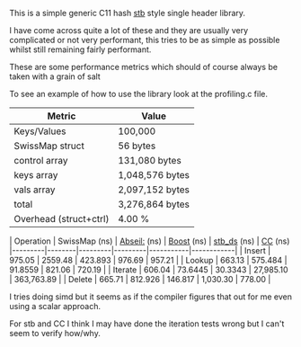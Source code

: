 This is a simple generic C11 hash [stb](https://github.com/nothings/stb) style single header library.

I have come across quite a lot of these and they are usually very complicated or not very performant, this tries to be as simple as possible whilst still remaining fairly performant.

These are some performance metrics which should of course always be taken with a grain of salt

To see an example of how to use the library look at the profiling.c file.

Metric          | Value
----------------|----------------
Keys/Values     | 100,000
SwissMap struct | 56 bytes
control array   | 131,080 bytes
keys array      | 1,048,576 bytes
vals array      | 2,097,152 bytes
total           | 3,276,864 bytes
Overhead (struct+ctrl) | 4.00 %

| Operation | SwissMap (ns) | [Abseil:](https://github.com/abseil/abseil-cpp) (ns) | [Boost](https://github.com/boostorg/boost) (ns) | [stb_ds](https://github.com/nothings/stb/blob/master/stb_ds.h) (ns) | [CC](https://github.com/JacksonAllan/CC)
 (ns)
|---------|--------|---------|---------|-----------|------------|
| Insert  | 975.05 | 2559.48 | 423.893 | 976.69    | 957.21     |
| Lookup  | 663.13 | 575.484 | 91.8559 | 821.06    | 720.19     |
| Iterate | 606.04 | 73.6445 | 30.3343 | 27,985.10 | 363,763.89 |
| Delete  | 665.71 | 812.926 | 146.817 | 1,030.30  | 778.00     |

I tries doing simd but it seems as if the compiler figures that out for me even using a scalar approach.

For stb and CC I think I may have done the iteration tests wrong but I can't seem to verify how/why.

